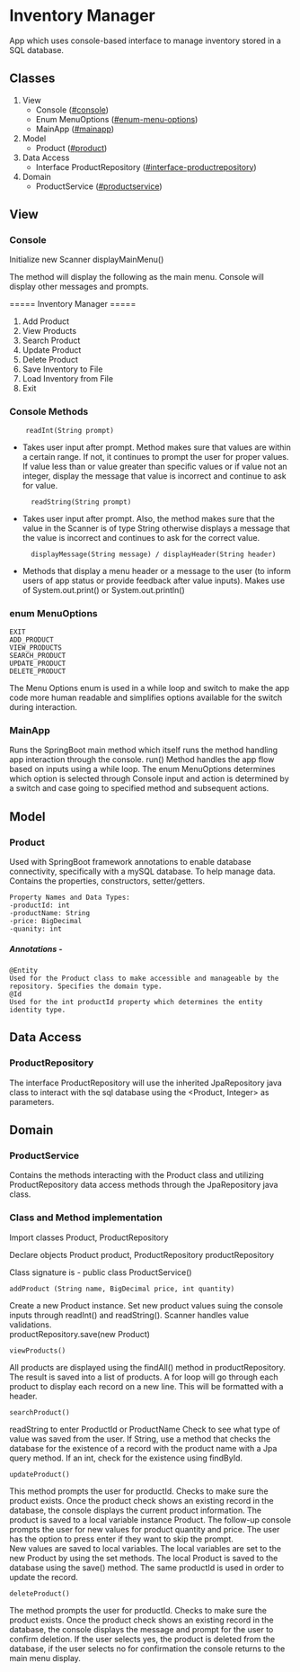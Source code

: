 # Inventory Manager
App which uses console-based interface to manage inventory stored in a SQL database.

## Classes
  1. View 
      * Console ([#console](https://github.com/abaya7721/JavaConsoleAppInventoryManager#console))
      * Enum MenuOptions ([#enum-menu-options](https://github.com/abaya7721/JavaConsoleAppInventoryManager#console))
      * MainApp ([#mainapp](https://github.com/abaya7721/JavaConsoleAppInventoryManager#console))
  2. Model
      * Product ([#product](https://github.com/abaya7721/JavaConsoleAppInventoryManager#console))
  3. Data Access
      * Interface ProductRepository ([#interface-productrepository](https://github.com/abaya7721/JavaConsoleAppInventoryManager#console))
  4. Domain
      * ProductService ([#productservice](https://github.com/abaya7721/JavaConsoleAppInventoryManager#console))

## View
### Console
Initialize new Scanner
displayMainMenu()

The method will display the following as the main menu. Console will display other messages and prompts. 

===== Inventory Manager =====
1. Add Product
2. View Products
3. Search Product
4. Update Product
5. Delete Product
6. Save Inventory to File
7. Load Inventory from File
8. Exit

### Console Methods
		readInt(String prompt) 
* Takes user input after prompt. Method makes sure that values are within a certain range. If not, it continues to prompt the user for proper values. 
If value less than or value greater than specific values or if value not an integer, display the message that value is incorrect and continue to ask for value.

		readString(String prompt)
* Takes user input after prompt. Also, the method makes sure that the value in the Scanner is of type String otherwise displays a message that the value is incorrect and continues to ask for the correct value.

		displayMessage(String message) / displayHeader(String header)
* Methods that display a menu header or a message to the user (to inform users of app status or provide feedback after value inputs).
Makes use of System.out.print() or System.out.println()

### enum MenuOptions
	EXIT
	ADD_PRODUCT
	VIEW_PRODUCTS
	SEARCH_PRODUCT
	UPDATE_PRODUCT
	DELETE_PRODUCT

The Menu Options enum is used in a while loop and switch to make the app code more human readable and simplifies options available for the switch during interaction. 

### MainApp
Runs the SpringBoot main method which itself runs the method handling app interaction through the console. 
run()
Method handles the app flow based on inputs using a while loop.
The enum MenuOptions determines which option is selected through Console input and action is determined by a switch and case going to specified method and subsequent actions.

## Model 
### Product
Used with SpringBoot framework annotations to enable database connectivity, specifically with a mySQL database. To help manage data.
Contains the properties, constructors, setter/getters.

	Property Names and Data Types:
	-productId: int
	-productName: String
	-price: BigDecimal
	-quanity: int

##### Annotations - 
	@Entity 
 	Used for the Product class to make accessible and manageable by the repository. Specifies the domain type.
 	@Id 
  	Used for the int productId property which determines the entity identity type.

## Data Access
### ProductRepository
The interface ProductRepository will use the inherited JpaRepository java class to interact with the sql database using the <Product, Integer> as parameters.

## Domain
### ProductService
Contains the methods interacting with the Product class and utilizing ProductRepository data access methods through the JpaRepository java class.


### Class and Method implementation	
Import classes
Product, ProductRepository
	
Declare objects
Product product, ProductRepository productRepository

Class signature is - public class ProductService()

	addProduct (String name, BigDecimal price, int quantity)
Create a new Product instance.
Set new product values suing the console inputs through readInt() and readString().
Scanner handles value validations.  
productRepository.save(new Product)

	viewProducts()
All products are displayed using the findAll() method in productRepository. The result is saved into a list of products. A for loop will go through each product to display each record on a new line. This will be formatted with a header.
	
	searchProduct()
readString to enter ProductId or ProductName
Check to see what type of value was saved from the user.
If String, use a method that checks the database for the existence of a record with the product name with a Jpa query method. If an int, check for the existence using findById.

	updateProduct()
This method prompts the user for productId. Checks to make sure the product exists. Once the product check shows an existing record in the database, the console displays the current product information. The product is saved to a local variable instance Product.  The follow-up console prompts the user for new values for product quantity and price. The user has the option to press enter if they want to skip the prompt.  
New values are saved to local variables. The local variables are set to the new Product by using the set methods. The local Product is saved to the database using the save() method. The same productId is used in order to update the record.

	deleteProduct()
The method prompts the user for productId.  Checks to make sure the product exists. Once the product check shows an existing record in the database, the console displays the message and prompt for the user to confirm deletion. If the user selects yes, the product is deleted from the database, if the user selects no for confirmation the console returns to the main menu display.


